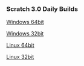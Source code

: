 ### Scratch 3.0 Daily Builds

[Windows 64bit](./Win32-x64.zip)

[Windows 32bit](./Win32-ia32.zip)

[Linux 64bit](./Linux-x64.zip)

[Linux 32bit](./Linux-ia32.zip)

